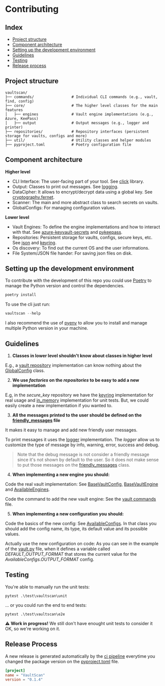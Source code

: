 # Contributing

## Index
- [Project structure](#project-structure)
- [Component architecture](#component-architecture)
- [Setting up the development environment](#setting-up-the-development-environment)
- [Guidelines](#guidelines)
- [Testing](#testing)
- [Release process](#release-process)

## Project structure

```
vaultscan/
├── commands/                 # Individual CLI commands (e.g., vault, find, config)
├── core/                     # The higher level classes for the main features
│   ├── engines               # Vault engine implementations (e.g., Azure, KeePass)
│   ├── output                # Output messages (e.g., logger and printer)
├── repositories/             # Repository interfaces (persistent storage for vaults, configs and more)
├── util/                     # Utility classes and helper modules
├── pyproject.toml            # Poetry configuration file
```

## Component architecture
**Higher level**
- CLI Interface: The user-facing part of your tool. See [click](https://click.palletsprojects.com/en/stable/) library.
- Output: Classes to print out messages. See [logging](https://docs.python.org/3/library/logging.html).
- DataCipher: It allows to encrypt/decrypt data using a global key. See [cryptography.fernet](https://cryptography.io/en/latest/fernet/).
- Scanner: The main and more abstract class to search secrets on vaults.
- GlobalConfigs: For managing configuration values.

**Lower level**
- Vault Engines: To define the engine implementations and how to interact with that. See [azure-keyvault-secrets](https://pypi.org/project/azure-keyvault-secrets/) and [pykeepass](https://pypi.org/project/pykeepass/).
- Repositories: Persistent storage for vaults, configs, secure keys, etc. See [json](https://docs.python.org/3/library/json.html) and [keyring](https://pypi.org/project/keyring/).
- Os discovery: To find out the current OS and the user informations.
- File System/JSON file hander: For saving json files on disk.

## Setting up the development environment

To contribute with the development of this repo you could use [Poetry](https://python-poetry.org/) to manage the Python version and control the dependencies.

```ps1
poetry install
```

To use the cli just run:

```ps1
vaultscan --help
```

I also recommend the use of [pyenv](https://github.com/pyenv-win/pyenv-win) to allow you to install and manage multiple Python version in your machine.


## Guidelines

1. **Classes in lower level shouldn't know about classes in higher level**

E.g., a [vault repository](./vaultscan/repositories/vault/base.py) implementation can know nothing about the [GlobalConfig](./vaultscan/core/configs.py) class.

2. **We use *factories* on the *repositories* to be easy to add a new implementation**

E.g, in the *secure_key* repository we have the [keyring](./vaultscan/repositories/secure_key/keyring.py) implementation for real usage and [in_memory](./vaultscan/repositories/secure_key/in_memory.py) implementation for unit tests. But, we could easily create a new implementation if you wanted to.

3. **All the messages printed to the user should be defined on the [friendly_messages](./vaultscan/core/friendly_messages.py) file**

It makes it easy to manage and add new friendly user messages.

To print messages it uses the [logger](./vaultscan/core/output/logger.py) implementation. The *logger* allow us to customize the type of message by info, warning, error, success and debug.

> Note that the debug message is not consider a friendly message since it's not shown by default to the user. So it does not make sense to put those messages on the [friendly_messages](./vaultscan/core/friendly_messages.py) class.

4. **When implementing a new engine you should:**

Code the real vault implementation: See [BaseVaultConfig](./vaultscan/repositories/vault/base.py), [BaseVaultEngine](./vaultscan/core/engines/base.py) and [AvailableEngines](./vaultscan/core/engines/engines.py).

Code the command to add the new vault engine: See the [vault commands](./vaultscan/commands/vault.py) file.

5. **When implementing a new configuration you should:**

Code the basics of the new config: See [AvailableConfigs](./vaultscan/core/configs.py). In that class you should add the config name, its type, its default value and its possible values.

Actually use the new configuration on code: As you can see in the example of the [vault.py](./vaultscan/commands/vault.py) file, when it defines a variable called *DEFAULT_OUTPUT_FORMAT* that stores the current value for the *AvailableConfigs.OUTPUT_FORMAT* config.

## Testing 

You're able to manually run the unit tests:

```
pytest .\test\vaultscan\unit
```

... or you could run the end to end tests:

```
pytest .\test\vaultscan\e2e
```

⚠️ **Work in progress!** We still don't have enought unit tests to consider it OK, so we're working on it.

## Release Process

A new release is generated automatically by the [ci pipeline](.github/workflows/ci.yml) everytime you changed the package version on the [pyproject.toml](./pyproject.toml) file.

```toml
[project]
name = "VaultScan"
version = "0.1.4"
```
